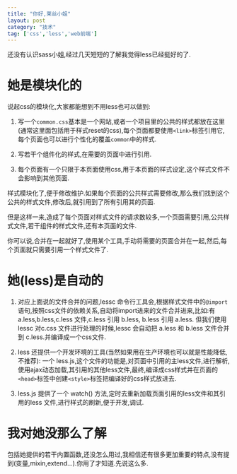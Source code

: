 ```yaml
---
title: "你好,莱丝小姐"
layout: post
category: "技术"
tag: ['css','less','web前端']
---
```


还没有认识sass小姐,经过几天短短的了解我觉得less已经挺好的了.

# 她是模块化的

说起css的模块化,大家都能想到不用less也可以做到:

1. 写一个`common.css`基本是一个网站,或者一个项目里的公共的样式都放在这里(通常这里面包括用于样式reset的css),每个页面都要使用`<link>`标签引用它,每个页面也可以进行个性化的覆盖`common`中的样式.

2. 写若干个组件化的样式,在需要的页面中进行引用.

3. 每个页面有一个只限于本页面使用css,用于本页面的样式设定,这个样式文件不会影响到其他页面.

样式模块化了,便于修改维护.如果每个页面的公共样式需要修改,那么我们找到这个公共的样式文件,修改后,就引用到了所有引用其的页面.

但是这样一来,造成了每个页面对样式文件的请求数较多,一个页面需要引用,公共样式文件,若干组件的样式文件,还有本页面的文件.

你可以说,合并在一起就好了,使用某个工具,手动将需要的页面合并在一起,然后,每个页面就只需要引用一个样式文件了.

# 她(less)是自动的

1. 对应上面说的文件合并的问题,lessc 命令行工具会,根据样式文件中的`@import`语句,按照css文件的依赖关系,自动将import进来的文件合并进来,比如:有a.less,b.less,c.less 文件,c.less 引用 b.less, b.less 引用 a.less. 但我们使用lessc 对c.css 文件进行处理的时候,lessc 会自动把 a.less 和 b.less 文件合并到 c.less.并编译成一个css文件.

2. less 还提供一个开发环境的工具(当然如果用在生产环境也可以就是性能降低,不推荐): 一个 less.js,这个文件的功能是,对页面中引用的主less文件,进行解析,使用ajax动态加载,其引用的其他less文件,最终,编译成css样式并在页面的`<head>`标签中创建`<style>`标签把编译好的css样式放进去.

3. less.js 提供了一个 watch() 方法,定时去重新加载页面引用的less文件和其引用的less 文件,进行样式的刷新,便于开发,调试.

# 我对她没那么了解

包括她提供的若干内置函数,还没怎么用过,我相信还有很多更加重要的特点,没有提到(变量,mixin,extend...).你用了才知道.先说这么多.
